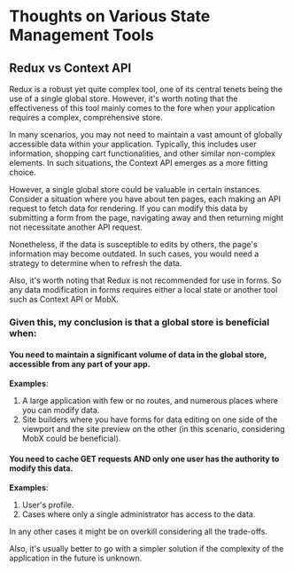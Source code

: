 # Thoughts on Various State Management Tools

## Redux vs Context API

Redux is a robust yet quite complex tool, one of its central tenets being the use of a single global store. However, it's worth noting that the effectiveness of this tool mainly comes to the fore when your application requires a complex, comprehensive store.

In many scenarios, you may not need to maintain a vast amount of globally accessible data within your application. Typically, this includes user information, shopping cart functionalities, and other similar non-complex elements. In such situations, the Context API emerges as a more fitting choice.

However, a single global store could be valuable in certain instances. Consider a situation where you have about ten pages, each making an API request to fetch data for rendering. If you can modify this data by submitting a form from the page, navigating away and then returning might not necessitate another API request.

Nonetheless, if the data is susceptible to edits by others, the page's information may become outdated. In such cases, you would need a strategy to determine when to refresh the data.

Also, it's worth noting that Redux is not recommended for use in forms. So any data modification in forms requires either a local state or another tool such as Context API or MobX.

### Given this, my conclusion is that a global store is beneficial when:

#### You need to maintain a significant volume of data in the global store, accessible from any part of your app.
**Examples**:
1. A large application with few or no routes, and numerous places where you can modify data.
2. Site builders where you have forms for data editing on one side of the viewport and the site preview on the other (in this scenario, considering MobX could be beneficial).
#### You need to cache GET requests AND only one user has the authority to modify this data.
**Examples**:
1. User's profile.
2. Cases where only a single administrator has access to the data.

In any other cases it might be on overkill considering all the trade-offs.

Also, it's usually better to go with a simpler solution if the complexity of the application in the future is unknown.
